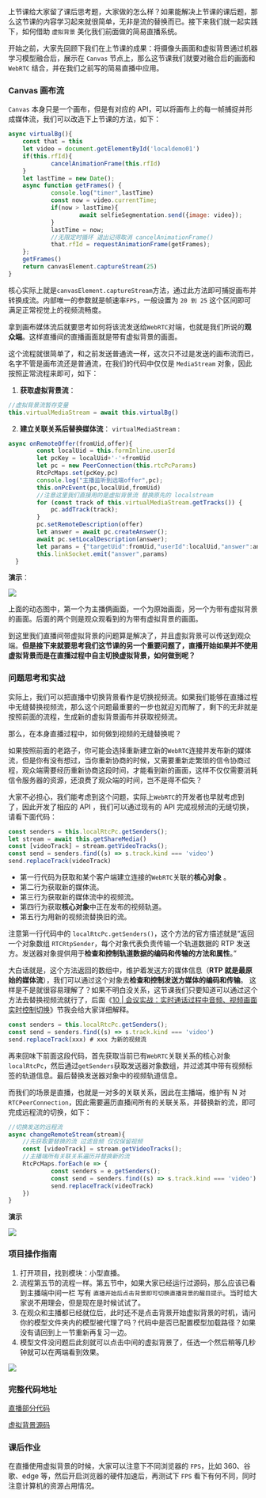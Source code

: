 上节课给大家留了课后思考题，大家做的怎么样？如果能解决上节课的课后题，那么这节课的内容学习起来就很简单，无非是流的替换而已。接下来我们就一起实践下，如何借助 `虚拟背景` 美化我们前面做的简易直播系统。

开始之前，大家先回顾下我们在上节课的成果：将摄像头画面和虚拟背景通过机器学习模型融合后，展示在 `Canvas` 节点上，那么这节课我们就要对融合后的画面和 `WebRTC` 结合，并在我们之前写的简易直播中应用。

### Canvas 画布流

`Canvas` 本身只是一个画布，但是有对应的 API，可以将画布上的每一帧捕捉并形成媒体流，我们可以改造下上节课的方法，如下：
```js
async virtualBg(){
    const that = this
    let video = document.getElementById('localdemo01')
    if(this.rfId){
            cancelAnimationFrame(this.rfId)
    }
    let lastTime = new Date();
    async function getFrames() {
            console.log("timer",lastTime)
            const now = video.currentTime;
            if(now > lastTime){
                    await selfieSegmentation.send({image: video});
            }
            lastTime = now;
            //无限定时循环 退出记得取消 cancelAnimationFrame() 
            that.rfId = requestAnimationFrame(getFrames);
    };
    getFrames()
    return canvasElement.captureStream(25)
}
```

核心实际上就是`canvasElement.captureStream`方法，通过此方法即可捕捉画布并转换成流。内部唯一的参数就是帧速率`FPS`，一般设置为 `20 到 25` 这个区间即可满足正常视觉上的视频流畅度。

拿到画布媒体流后就要思考如何将该流发送给`WebRTC`对端，也就是我们所说的**观众端**。这样直播间的直播画面就是带有虚拟背景的画面。

这个流程就很简单了，和之前发送普通流一样，这次只不过是发送的画布流而已，名字不管是画布流还是普通流，在我们的代码中仅仅是 `MediaStream` 对象，因此按照正常流程来即可，如下：

1. **获取虚拟背景流**：
```js
//虚拟背景流暂存变量
this.virtualMediaStream = await this.virtualBg()
```

2. **建立关联关系后替换媒体流**： `virtualMediaStream` :
```js
async onRemoteOffer(fromUid,offer){
        const localUid = this.formInline.userId
        let pcKey = localUid+'-'+fromUid
        let pc = new PeerConnection(this.rtcPcParams)
        RtcPcMaps.set(pcKey,pc)
        console.log("主播监听到远端offer",pc);
        this.onPcEvent(pc,localUid,fromUid)
        //注意这里我们直接用的是虚拟背景流 替换原先的 localstream
        for (const track of this.virtualMediaStream.getTracks()) {
            pc.addTrack(track);
        }
        pc.setRemoteDescription(offer)
        let answer = await pc.createAnswer();
        await pc.setLocalDescription(answer);
        let params = {"targetUid":fromUid,"userId":localUid,"answer":answer}
        this.linkSocket.emit("answer",params)
  }
```

**演示**：

![](https://p3-juejin.byteimg.com/tos-cn-i-k3u1fbpfcp/48afab45ac1344158908ad3777b674ea~tplv-k3u1fbpfcp-jj-mark:3024:0:0:0:q75.awebp)

上面的动态图中，第一个为主播俩画面，一个为原始画面，另一个为带有虚拟背景的画面。后面的两个则是观众观看到的为带有虚拟背景的画面。

到这里我们直播间带虚拟背景的问题算是解决了，并且虚拟背景可以传送到观众端。**但是接下来就要思考我们这节课的另一个重要问题了，直播开始如果并不使用虚拟背景而是在直播过程中自主切换虚拟背景，如何做到呢？**

### 问题思考和实战

实际上，我们可以把直播中切换背景看作是切换视频流。如果我们能够在直播过程中无缝替换视频流，那么这个问题最重要的一步也就迎刃而解了，剩下的无非就是按照前面的流程，生成新的虚拟背景画布并获取视频流。

那么，在本身直播过程中，如何做到视频的无缝替换呢？

如果按照前面的老路子，你可能会选择重新建立新的`WebRTC`连接并发布新的媒体流，但是你有没有想过，当你重新协商的时候，又需要重新走繁琐的信令协商过程，观众端需要经历重新协商这段时间，才能看到新的画面，这样不仅仅需要消耗信令服务器的资源，还浪费了观众端的时间，岂不是得不偿失？

大家不必担心，我们能考虑到这个问题，实际上`WebRTC`的开发者也早就考虑到了，因此开发了相应的 API ，我们可以通过现有的 API 完成视频流的无缝切换，请看下面代码：
```js
const senders = this.localRtcPc.getSenders();
let stream = await this.getShareMedia()
const [videoTrack] = stream.getVideoTracks();
const send = senders.find((s) => s.track.kind === 'video')
send.replaceTrack(videoTrack)
```

- 第一行代码为获取和某个客户端建立连接的`WebRTC`关联的**核心对象** 。
- 第二行为获取新的媒体流。
- 第三行为获取新的媒体流中的视频流。
- 第四行为获取**核心对象**中正在发布的视频轨道。
- 第五行为用新的视频流替换旧的流。

注意第一行代码中的 `localRtcPc.getSenders()`，这个方法的官方描述就是“返回一个对象数组 `RTCRtpSender`，每个对象代表负责传输一个轨道数据的 RTP 发送方。发送器对象提供用于**检查和控制轨道数据的编码和传输的方法和属性**。”

大白话就是，这个方法返回的数组中，维护着发送方的媒体信息（**RTP 就是最原始的媒体流**），我们可以通过这个对象去**检查和控制发送方媒体的编码和传输**。 这样是不是就很容易理解了？如果不明白没关系，这节课我们只要知道可以通过这个方法去替换视频流就行了，后面《[10 | 会议实战：实时通话过程中音频、视频画面实时控制切换](https://juejin.cn/book/7168418382318927880/section/7172837736468971551)》节我会给大家详细解释。
```js
const senders = this.localRtcPc.getSenders();
const send = senders.find((s) => s.track.kind === 'video')
send.replaceTrack(xxx) # xxx 为新的视频流
```

再来回味下前面这段代码，首先获取当前已有`WebRTC`关联关系的核心对象`localRtcPc`，然后通过`getSenders`获取发送器对象数组，并过滤其中带有视频标签的轨道信息。最后替换发送器对象中的视频轨道信息。

而我们的场景是直播，也就是一对多的关联关系，因此在主播端，维护有 N 对`RTCPeerConnection`，因此需要遍历直播间所有的关联关系，并替换新的流，即可完成远程流的切换，如下：
```js
//切换发送的远程流
async changeRemoteStream(stream){
    //先获取要替换的流 过滤音频 仅仅保留视频
    const [videoTrack] = stream.getVideoTracks();
    //主播端所有关联关系遍历并替换新的流
    RtcPcMaps.forEach(e => {
            const senders = e.getSenders();
            const send = senders.find((s) => s.track.kind === 'video')
            send.replaceTrack(videoTrack)
    })
}
```

**演示**

![](https://p3-juejin.byteimg.com/tos-cn-i-k3u1fbpfcp/868b985440f641b5af926317359a70c6~tplv-k3u1fbpfcp-jj-mark:3024:0:0:0:q75.awebp)

### 项目操作指南

1. 打开项目，找到模块：小型直播。
2. 流程第五节的流程一样。第五节中，如果大家已经运行过源码，那么应该已看到主播端中间一栏 写有 `直播开始后点击背景即可切换直播背景的醒目提示`。当时给大家说不用理会，但是现在是时候试试了。
3. 在观众和主播都已经就位后，此时还不是点击背景开始虚拟背景的时机，请问你的模型文件夹内的模型被代理了吗？代码中是否已配置模型加载路径？如果没有请回到上一节重新再复习一边。
4. 模型文件没问题后此刻就可以点击中间的虚拟背景了，任选一个然后稍等几秒钟就可以在两端看到效果。

![](https://p3-juejin.byteimg.com/tos-cn-i-k3u1fbpfcp/740d49271a3042ef96e4107a5f52ea2b~tplv-k3u1fbpfcp-jj-mark:3024:0:0:0:q75.awebp)

### 完整代码地址

[直播部分代码](https://github.com/wangsrGit119/suke-webrtc-course/blob/main/webrtc-link-demo/src/views/demo03-one2many.vue)

[虚拟背景源码](https://github.com/wangsrGit119/suke-webrtc-course/tree/main/virtualbg-model)

### 课后作业

在直播使用虚拟背景的时候，大家可以注意下不同浏览器的 `FPS`，比如 360、谷歌、edge 等，然后开启浏览器的硬件加速后，再测试下 `FPS` 看下有何不同，同时注意计算机的资源占用情况。